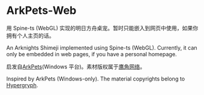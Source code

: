 ArkPets-Web
===============

用 Spine-ts (WebGL) 实现的明日方舟桌宠。暂时只能嵌入到网页中使用，如果你拥有个人主页的话。

An Arknights Shimeji implemented using Spine-ts (WebGL). Currently, it can only be embedded in web pages, if you have a personal homepage.

启发自[ArkPets](https://github.com/isHarryh/Ark-Pets)(Windows 平台)。素材版权属于[鹰角网络](https://www.hypergryph.com/)。

Inspired by ArkPets (Windows-only). The material copyrights belong to [Hypergryph](https://www.hypergryph.com/).